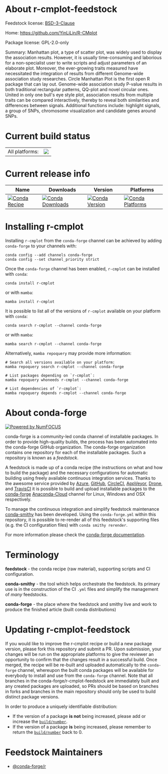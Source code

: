 About r-cmplot-feedstock
========================

Feedstock license: [BSD-3-Clause](https://github.com/conda-forge/r-cmplot-feedstock/blob/main/LICENSE.txt)

Home: https://github.com/YinLiLin/R-CMplot

Package license: GPL-2.0-only

Summary: Manhattan plot, a type of scatter plot, was widely used to display the association results. However, it is usually time-consuming and laborious for a non-specialist user to write scripts and adjust parameters of an elaborate plot. Moreover, the ever-growing traits measured have necessitated the integration of results from different Genome-wide association study researches. Circle Manhattan Plot is the first open R package that can lay out. Genome-wide association study P-value results in both traditional rectangular patterns, QQ-plot and novel circular ones. United in only one bull's eye style plot, association results from multiple traits can be compared interactively, thereby to reveal both similarities and differences between signals. Additional functions include: highlight signals, a group of SNPs, chromosome visualization and candidate genes around SNPs.

Current build status
====================


<table><tr><td>All platforms:</td>
    <td>
      <a href="https://dev.azure.com/conda-forge/feedstock-builds/_build/latest?definitionId=9746&branchName=main">
        <img src="https://dev.azure.com/conda-forge/feedstock-builds/_apis/build/status/r-cmplot-feedstock?branchName=main">
      </a>
    </td>
  </tr>
</table>

Current release info
====================

| Name | Downloads | Version | Platforms |
| --- | --- | --- | --- |
| [![Conda Recipe](https://img.shields.io/badge/recipe-r--cmplot-green.svg)](https://anaconda.org/conda-forge/r-cmplot) | [![Conda Downloads](https://img.shields.io/conda/dn/conda-forge/r-cmplot.svg)](https://anaconda.org/conda-forge/r-cmplot) | [![Conda Version](https://img.shields.io/conda/vn/conda-forge/r-cmplot.svg)](https://anaconda.org/conda-forge/r-cmplot) | [![Conda Platforms](https://img.shields.io/conda/pn/conda-forge/r-cmplot.svg)](https://anaconda.org/conda-forge/r-cmplot) |

Installing r-cmplot
===================

Installing `r-cmplot` from the `conda-forge` channel can be achieved by adding `conda-forge` to your channels with:

```
conda config --add channels conda-forge
conda config --set channel_priority strict
```

Once the `conda-forge` channel has been enabled, `r-cmplot` can be installed with `conda`:

```
conda install r-cmplot
```

or with `mamba`:

```
mamba install r-cmplot
```

It is possible to list all of the versions of `r-cmplot` available on your platform with `conda`:

```
conda search r-cmplot --channel conda-forge
```

or with `mamba`:

```
mamba search r-cmplot --channel conda-forge
```

Alternatively, `mamba repoquery` may provide more information:

```
# Search all versions available on your platform:
mamba repoquery search r-cmplot --channel conda-forge

# List packages depending on `r-cmplot`:
mamba repoquery whoneeds r-cmplot --channel conda-forge

# List dependencies of `r-cmplot`:
mamba repoquery depends r-cmplot --channel conda-forge
```


About conda-forge
=================

[![Powered by
NumFOCUS](https://img.shields.io/badge/powered%20by-NumFOCUS-orange.svg?style=flat&colorA=E1523D&colorB=007D8A)](https://numfocus.org)

conda-forge is a community-led conda channel of installable packages.
In order to provide high-quality builds, the process has been automated into the
conda-forge GitHub organization. The conda-forge organization contains one repository
for each of the installable packages. Such a repository is known as a *feedstock*.

A feedstock is made up of a conda recipe (the instructions on what and how to build
the package) and the necessary configurations for automatic building using freely
available continuous integration services. Thanks to the awesome service provided by
[Azure](https://azure.microsoft.com/en-us/services/devops/), [GitHub](https://github.com/),
[CircleCI](https://circleci.com/), [AppVeyor](https://www.appveyor.com/),
[Drone](https://cloud.drone.io/welcome), and [TravisCI](https://travis-ci.com/)
it is possible to build and upload installable packages to the
[conda-forge](https://anaconda.org/conda-forge) [Anaconda-Cloud](https://anaconda.org/)
channel for Linux, Windows and OSX respectively.

To manage the continuous integration and simplify feedstock maintenance
[conda-smithy](https://github.com/conda-forge/conda-smithy) has been developed.
Using the ``conda-forge.yml`` within this repository, it is possible to re-render all of
this feedstock's supporting files (e.g. the CI configuration files) with ``conda smithy rerender``.

For more information please check the [conda-forge documentation](https://conda-forge.org/docs/).

Terminology
===========

**feedstock** - the conda recipe (raw material), supporting scripts and CI configuration.

**conda-smithy** - the tool which helps orchestrate the feedstock.
                   Its primary use is in the construction of the CI ``.yml`` files
                   and simplify the management of *many* feedstocks.

**conda-forge** - the place where the feedstock and smithy live and work to
                  produce the finished article (built conda distributions)


Updating r-cmplot-feedstock
===========================

If you would like to improve the r-cmplot recipe or build a new
package version, please fork this repository and submit a PR. Upon submission,
your changes will be run on the appropriate platforms to give the reviewer an
opportunity to confirm that the changes result in a successful build. Once
merged, the recipe will be re-built and uploaded automatically to the
`conda-forge` channel, whereupon the built conda packages will be available for
everybody to install and use from the `conda-forge` channel.
Note that all branches in the conda-forge/r-cmplot-feedstock are
immediately built and any created packages are uploaded, so PRs should be based
on branches in forks and branches in the main repository should only be used to
build distinct package versions.

In order to produce a uniquely identifiable distribution:
 * If the version of a package **is not** being increased, please add or increase
   the [``build/number``](https://docs.conda.io/projects/conda-build/en/latest/resources/define-metadata.html#build-number-and-string).
 * If the version of a package **is** being increased, please remember to return
   the [``build/number``](https://docs.conda.io/projects/conda-build/en/latest/resources/define-metadata.html#build-number-and-string)
   back to 0.

Feedstock Maintainers
=====================

* [@conda-forge/r](https://github.com/conda-forge/r/)

